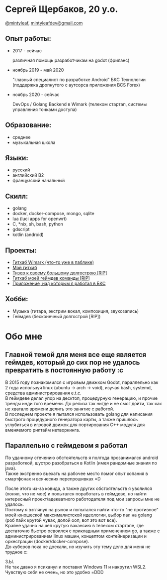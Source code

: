 # Сергей Щербаков, 20 y.o.

[@mintyleaf](https://t.me/mintyleaf), <mintyleafdev@gmail.com>


## Опыт работы:
* 2017 - сейчас


    различная помощь разработчикам на godot (фриланс)

* ноябрь 2019 - май 2020


    "главный специалист по разработке Android" БКС Технологии
    (поддержка дропнутого с аутсорса приложения BCS Forex)

* ноябрь 2020 - сейчас


    DevOps / Golang Backend в Wimark
    (телеком стартап, системы управления точками доступа)

## Образование:
* среднее
* музыкальная школа

## Языки:
* русский
* английский B2
* французский начальный

## Скилл:
* golang
* docker, docker-compose, mongo, sqlite
* lua (luci apps for openwrt)
* C, *nix, sh, bash, python
* gdscript
* kotlin (android)

## Проекты:
* [Гитхаб Wimark (что-то уже в паблике)](https://github.com/wimark)
* [Мой гитхаб](https://github.com/mintyleaf)
* [Тизер к своему большому долгострою [RIP]](https://reddit.com/r/indiegames/comments/f4nwrq/teaser/)
* [Гитхаб моей геймдев команды [RIP]](https://github.com/HGRussian)
* [Приложение, над которым я работал в БКС](https://play.google.com/store/apps/details?id=com.galament.bcs_connect)



## Хобби:
* Музыка (гитара, экстрим вокал, композиция, звукозапись)
* Геймдев (бесконечный долгострой [RIP])


# Обо мне

## Главной темой для меня все еще является геймдев, который до сих пор не удалось превратить в постоянную работу :с  
В 2015 году познакомился с игровым движком Godot, параллельно как 2 года используя linux (ubuntu -> arch -> void), изучая bash, systemd, средства администрирования e.t.c.  
В геймдеве делал упор на десктоп, процедурную генерацию, и прочие тренды инди того времени. До релиза так нигде и не смог дойти, так как не хватало времени делить это занятие с работой.  
В последнем проекте я пытался использовать golang для написания быстрого процедурного генератора карты, а также пришлось углубиться в игровой движок для портирования C++ модуля для вменяемого рилтайм нетворкинга.  

## Параллельно с геймдевом я работал
По удачному стечению обстоятельств я полгода прозанимался android разработкой, шустро разобраться в Kotlin (имея рандомные знания по java).  
Также экстренно въехать на рабочее место помог опыт копания в смартфонах и всяческих перепрошивках =D  

После этого из-за ковида, а также других обстоятельств я уволился (понял, что не мое) и попытался поработать в геймдеве, но найти интересный проект/адекватного работодателя под мои запросы мне не удалось.  
Поэтому я взглянул на рынок и попытался найти что-то "не противное" моей юношеской максималистской идеологии, выбор пал на golang (роб пайк крутой чувак, долой ооп, вот это вот все).  
Крайне удачно нашел крутую вакансию в телеком стартапе, где достаточно быстро освоился с прикладным применением go, а также с администрированием linux машин, концептом контейнеризации и оркестрации (docker/docker-compose).  
До куберов пока не доехали, но изучить эту тему дело для меня не трудное с:  

З.Ы.  
Не так давно я психанул и поставил Windows 11 и накрутил WSL2. Чувствую себя не очень, но это удобно =DDD
